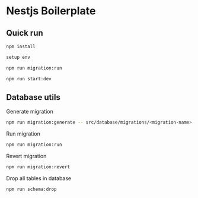 # Nestjs Boilerplate

## Quick run

```bash
npm install

setup env

npm run migration:run

npm run start:dev
```

## Database utils

Generate migration

```bash
npm run migration:generate -- src/database/migrations/<migration-name>
```

Run migration

```bash
npm run migration:run
```

Revert migration

```bash
npm run migration:revert
```

Drop all tables in database

```bash
npm run schema:drop
```
